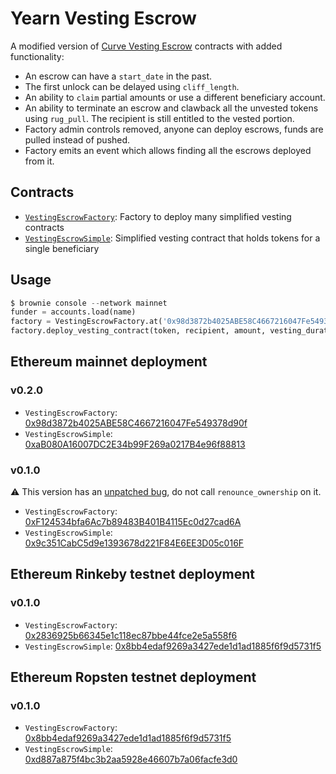 # Yearn Vesting Escrow

A modified version of [Curve Vesting Escrow](https://github.com/curvefi/curve-dao-contracts) contracts with added functionality:
- An escrow can have a `start_date` in the past.
- The first unlock can be delayed using `cliff_length`.
- An ability to `claim` partial amounts or use a different beneficiary account.
- An ability to terminate an escrow and clawback all the unvested tokens using `rug_pull`. The recipient is still entitled to the vested portion.
- Factory admin controls removed, anyone can deploy escrows, funds are pulled instead of pushed.
- Factory emits an event which allows finding all the escrows deployed from it.

## Contracts

- [`VestingEscrowFactory`](contracts/VestingEscrowFactory.vy): Factory to deploy many simplified vesting contracts
- [`VestingEscrowSimple`](contracts/VestingEscrowSimple.vy): Simplified vesting contract that holds tokens for a single beneficiary

## Usage

```python
$ brownie console --network mainnet
funder = accounts.load(name)
factory = VestingEscrowFactory.at('0x98d3872b4025ABE58C4667216047Fe549378d90f', owner=funder)
factory.deploy_vesting_contract(token, recipient, amount, vesting_duration, vesting_start, cliff_length)
```

## Ethereum mainnet deployment

### v0.2.0

- `VestingEscrowFactory`: [0x98d3872b4025ABE58C4667216047Fe549378d90f](https://etherscan.io/address/0x98d3872b4025ABE58C4667216047Fe549378d90f#code)
- `VestingEscrowSimple`: [0xaB080A16007DC2E34b99F269a0217B4e96f88813](https://etherscan.io/address/0xaB080A16007DC2E34b99F269a0217B4e96f88813#code)

### v0.1.0

⚠️ This version has an [unpatched bug](https://github.com/banteg/yearn-vesting-escrow/security/advisories/GHSA-vpxq-238p-8q3m), do not call `renounce_ownership` on it.

- `VestingEscrowFactory`: [0xF124534bfa6Ac7b89483B401B4115Ec0d27cad6A](https://etherscan.io/address/0xF124534bfa6Ac7b89483B401B4115Ec0d27cad6A#code)
- `VestingEscrowSimple`: [0x9c351CabC5d9e1393678d221F84E6EE3D05c016F](https://etherscan.io/address/0x9c351cabc5d9e1393678d221f84e6ee3d05c016f#code)

## Ethereum Rinkeby testnet deployment

### v0.1.0

- `VestingEscrowFactory`: [0x2836925b66345e1c118ec87bbe44fce2e5a558f6](https://rinkeby.etherscan.io/address/0x2836925b66345e1c118ec87bbe44fce2e5a558f6#code)
- `VestingEscrowSimple`: [0x8bb4edaf9269a3427ede1d1ad1885f6f9d5731f5](https://rinkeby.etherscan.io/address/0x8bb4edaf9269a3427ede1d1ad1885f6f9d5731f5#code)

## Ethereum Ropsten testnet deployment

### v0.1.0

- `VestingEscrowFactory`: [0x8bb4edaf9269a3427ede1d1ad1885f6f9d5731f5](https://ropsten.etherscan.io/address/0x8bb4edaf9269a3427ede1d1ad1885f6f9d5731f5#code)
- `VestingEscrowSimple`: [0xd887a875f4bc3b2aa5928e46607b7a06facfe3d0](https://ropsten.etherscan.io/address/0xd887a875f4bc3b2aa5928e46607b7a06facfe3d0#code)
